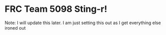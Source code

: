 # FRC Team 5098 Sting-r!

Note: I will update this later. I am just setting this out as I get everything else ironed out
